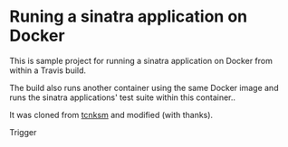 # Runing a sinatra application on Docker

This is sample project for running a sinatra application on Docker from within a Travis build.

The build also runs another container using the same Docker image and runs the sinatra applications' test suite within this container..

It was cloned from [tcnksm](https://github.com/tcnksm-sample/docker-sinatra) and modified (with thanks).

Trigger
